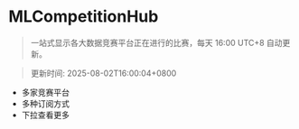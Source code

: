 # MLCompetitionHub

> 一站式显示各大数据竞赛平台正在进行的比赛，每天 16:00 UTC+8 自动更新。
  
> 更新时间: 2025-08-02T16:00:04+0800 

* 多家竞赛平台
* 多种订阅方式
* 下拉查看更多